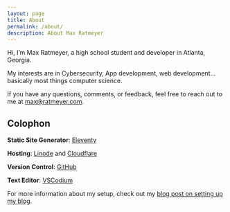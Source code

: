 ```yaml
---
layout: page
title: About
permalink: /about/
description: About Max Ratmeyer
---
```


Hi, I’m Max Ratmeyer, a high school student and developer in Atlanta, Georgia.

My interests are in Cybersecurity, App development, web development… basically most things computer science.

If you have any questions, comments, or feedback, feel free to reach out to me at <max@ratmeyer.com>.

## Colophon

**Static Site Generator**: [Eleventy](https://www.11ty.dev/)

**Hosting**: [Linode](https://www.linode.com/) and [Cloudflare](https://www.cloudflare.com/)

**Version Control**: [GitHub](https://github.com/MaxRatmeyer/maxratmeyer.com/)

**Text Editor**: [VSCodium](https://vscodium.com/)

For more information about my setup, check out my [blog post on setting up my blog](/blog/building-my-new-blog/).